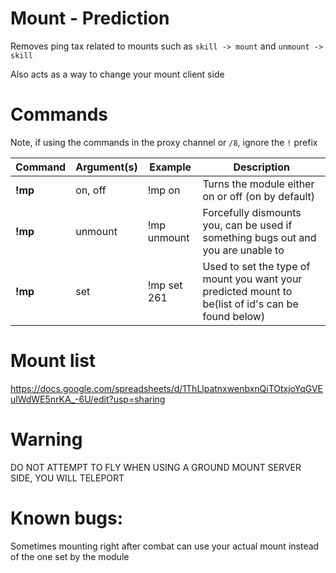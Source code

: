 # Mount - Prediction

Removes ping tax related to mounts such as `skill -> mount` and `unmount -> skill`

Also acts as a way to change your mount client side

# Commands
Note, if using the commands in the proxy channel or `/8`, ignore the `!` prefix

Command | Argument(s) | Example | Description
---|---|---|---
**!mp** | on, off | !mp on| Turns the module either on or off (on by default)
**!mp** | unmount | !mp unmount| Forcefully dismounts you, can be used if something bugs out and you are unable to
**!mp** | set | !mp set 261| Used to set the type of mount you want your predicted mount to be(list of id's can be found below)

# Mount list

https://docs.google.com/spreadsheets/d/1ThLlpatnxwenbxnQiTOtxjoYqGVEulWdWE5nrKA_-6U/edit?usp=sharing

# Warning
DO NOT ATTEMPT TO FLY WHEN USING A GROUND MOUNT SERVER SIDE, YOU WILL TELEPORT

# Known bugs:
Sometimes mounting right after combat can use your actual mount instead of the one set by the module